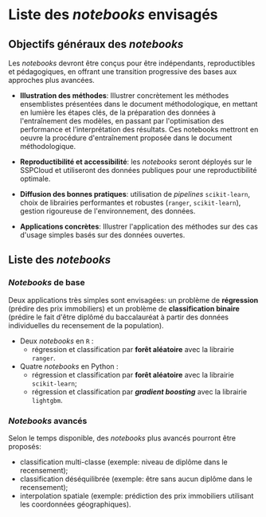 # Liste des _notebooks_ envisagés

## Objectifs généraux des _notebooks_

Les _notebooks_ devront être conçus pour être indépendants, reproductibles et pédagogiques, en offrant une transition progressive des bases aux approches plus avancées.

- **Illustration des méthodes**: Illustrer concrètement les méthodes ensemblistes présentées dans le document méthodologique, en mettant en lumière les étapes clés, de la préparation des données à l'entraînement des modèles, en passant par l'optimisation des performance et l’interprétation des résultats. Ces notebooks mettront en oeuvre la procédure d'entraînement proposée dans le document méthodologique.

- **Reproductibilité et accessibilité**: les _notebooks_ seront déployés sur le SSPCloud et utiliseront des données publiques pour une reproductibilité optimale.

- **Diffusion des bonnes pratiques**: utilisation de _pipelines_ `scikit-learn`, choix de librairies performantes et robustes (`ranger`, `scikit-learn`), gestion rigoureuse de l'environnement, des données.

- **Applications concrètes**: Illustrer l'application des méthodes sur des cas d'usage simples basés sur des données ouvertes.


## Liste des _notebooks_

### _Notebooks_ de base

Deux applications très simples sont envisagées: un problème de **régression** (prédire des prix immobiliers) et un problème de **classification binaire** (prédire le fait d'être diplômé du baccalauréat à partir des données individuelles du recensement de la population).

- Deux _notebooks_ en `R` : 
    - régression et classification par **forêt aléatoire** avec la librairie `ranger`.
- Quatre _notebooks_ en Python : 
    - régression et classification par **forêt aléatoire** avec la librairie `scikit-learn`;
    - régression et classification par **_gradient boosting_** avec la librairie `lightgbm`.

### _Notebooks_ avancés

Selon le temps disponible, des _notebooks_ plus avancés pourront être proposés:

- classification multi-classe (exemple: niveau de diplôme dans le recensement);
- classification déséquilibrée (exemple: être sans aucun diplôme dans le recensement);
- interpolation spatiale (exemple: prédiction des prix immobiliers utilisant les coordonnées géographiques).


